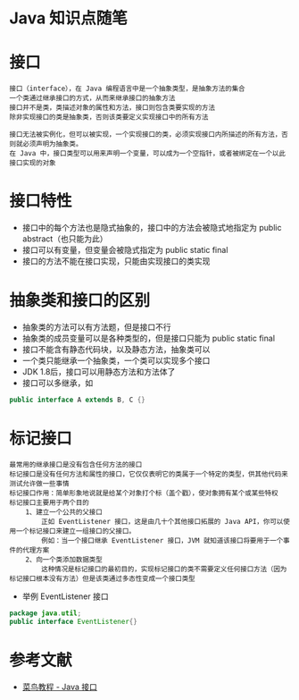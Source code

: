# Java 知识点随笔

# 接口
```
接口（interface），在 Java 编程语言中是一个抽象类型，是抽象方法的集合
一个类通过继承接口的方式，从而来继承接口的抽象方法
接口并不是类，类描述对象的属性和方法，接口则包含类要实现的方法
除非实现接口的类是抽象类，否则该类要定义实现接口中的所有方法

接口无法被实例化，但可以被实现，一个实现接口的类，必须实现接口内所描述的所有方法，否则就必须声明为抽象类。
在 Java 中，接口类型可以用来声明一个变量，可以成为一个空指针，或者被绑定在一个以此接口实现的对象
```

# 接口特性
- 接口中的每个方法也是隐式抽象的，接口中的方法会被隐式地指定为 public abstract（也只能为此）
- 接口可以有变量，但变量会被隐式指定为 public static final
- 接口的方法不能在接口实现，只能由实现接口的类实现

# 抽象类和接口的区别
- 抽象类的方法可以有方法题，但是接口不行
- 抽象类的成员变量可以是各种类型的，但是接口只能为 public static final
- 接口不能含有静态代码块，以及静态方法，抽象类可以
- 一个类只能继承一个抽象类，一个类可以实现多个接口
- JDK 1.8后，接口可以用静态方法和方法体了
- 接口可以多继承，如
```Java
public interface A extends B, C {}
```

# 标记接口
```
最常用的继承接口是没有包含任何方法的接口
标记接口是没有任何方法和属性的接口，它仅仅表明它的类属于一个特定的类型，供其他代码来测试允许做一些事情
标记接口作用：简单形象地说就是给某个对象打个标（盖个戳），使对象拥有某个或某些特权
标记接口主要用于两个目的
	1、建立一个公共的父接口
		正如 EventListener 接口，这是由几十个其他接口拓展的 Java API，你可以使用一个标记接口来建立一组接口的父接口。
		例如：当一个接口继承 EventListener 接口，JVM 就知道该接口将要用于一个事件的代理方案
	2、向一个类添加数据类型
		这种情况是标记接口的最初目的，实现标记接口的类不需要定义任何接口方法（因为标记接口根本没有方法）但是该类通过多态性变成一个接口类型
```
- 举例 EventListener 接口
```Java
package java.util;
public interface EventListener{}
```

# 参考文献
- [菜鸟教程 - Java 接口](https://www.runoob.com/java/java-interfaces.html)